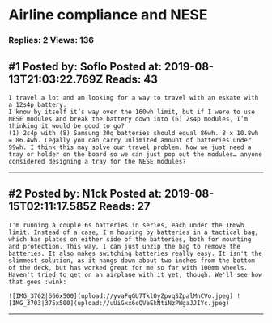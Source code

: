 # Airline compliance and NESE

### Replies: 2 Views: 136

## \#1 Posted by: Soflo Posted at: 2019-08-13T21:03:22.769Z Reads: 43

```
I travel a lot and am looking for a way to travel with an eskate with a 12s4p battery.
I know by itself it’s way over the 160wh limit, but if I were to use NESE modules and break the battery down into (6) 2s4p modules, I’m thinking it would be good to go?
(1) 2s4p with (8) Samsung 30q batteries should equal 86wh. 8 x 10.8wh = 86.4wh. Legally you can carry unlimited amount of batteries under 99wh. I think this may solve our travel problem. Now we just need a tray or holder on the board so we can just pop out the modules… anyone considered designing a tray for the NESE modules?
```

---
## \#2 Posted by: N1ck Posted at: 2019-08-15T02:11:17.585Z Reads: 27

```
I'm running a couple 6s batteries in series, each under the 160wh limit. Instead of a case, I'm housing by batteries in a tactical bag, which has plates on either side of the batteries, both for mounting and protection. This way, I can just unzip the bag to remove the batteries. It also makes switching batteries really easy. It isn't the slimmest solution, as it hangs down about two inches from the bottom of the deck, but has worked great for me so far with 100mm wheels. Haven't tried to get on an airplane with it yet, though. We'll see how that goes :wink:

![IMG_3702|666x500](upload://yvaFqGU7TklOyZpvqSZpalMnCVo.jpeg) ![IMG_3703|375x500](upload://uUiGxx6cQVeEkNtiNzPWgaJJIYc.jpeg)
```

---

